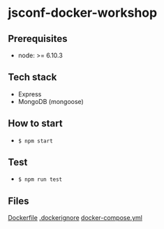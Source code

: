 # jsconf-docker-workshop

## Prerequisites

* node: >= 6.10.3

## Tech stack

* Express
* MongoDB (mongoose)

## How to start

* `$ npm start`

## Test

* `$ npm run test`

## Files
[Dockerfile](https://github.com/Wiredcraft/jsconf-docker-workshop/blob/1-container/Dockerfile)
[.dockerignore](https://github.com/Wiredcraft/jsconf-docker-workshop/blob/1-container/.dockerignore)
[docker-compose.yml](https://github.com/Wiredcraft/jsconf-docker-workshop/blob/2-compose/docker-compose.yml)
